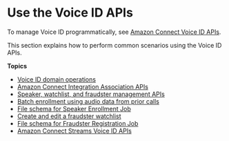 # Use the Voice ID APIs<a name="voiceid-apis"></a>

To manage Voice ID programmatically, see [Amazon Connect Voice ID APIs](https://docs.aws.amazon.com/voiceid/latest/APIReference/)\. 

This section explains how to perform common scenarios using the Voice ID APIs\. 

**Topics**
+ [Voice ID domain operations](voiceid-domain-operations.md)
+ [Amazon Connect Integration Association APIs](voiceid-integration-association-apis.md)
+ [Speaker, watchlist, and fraudster management APIs](voiceid-speaker-fraudster-management-apis.md)
+ [Batch enrollment using audio data from prior calls](voiceid-batch-enrollment.md)
+ [File schema for Speaker Enrollment Job](speaker-enrollment-job-schema.md)
+ [Create and edit a fraudster watchlist](voiceid-fraudster-watchlist.md)
+ [File schema for Fraudster Registration Job](fraudster-registration-schema.md)
+ [Amazon Connect Streams Voice ID APIs](voiceid-streams-apis.md)